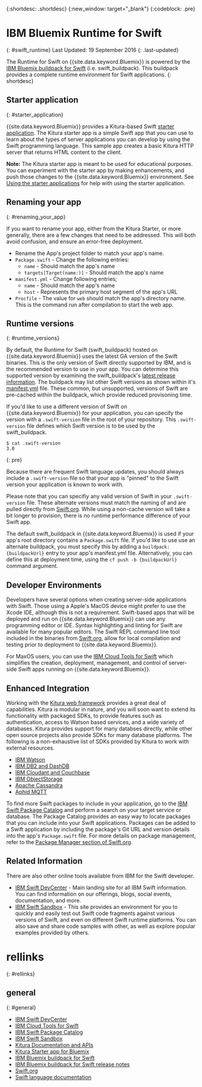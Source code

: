 {:shortdesc: .shortdesc}
{:new_window: target="_blank"}
{:codeblock: .pre}


# IBM Bluemix Runtime for Swift
{: #swift_runtime}
Last Updated: 19 September 2016
{: .last-updated}

The Runtime for Swift on {{site.data.keyword.Bluemix}} is powered by the [IBM Bluemix buildpack for Swift](https://github.com/IBM-Swift/swift-buildpack) (i.e. swift_buildpack).
This buildpack provides a complete runtime environment for Swift applications.
{: shortdesc}

## Starter application
{: #starter_application}

{{site.data.keyword.Bluemix}} provides a Kitura-based Swift [starter application](https://github.com/IBM-Swift/Kitura-Starter-Bluemix). The Kitura starter app is a simple Swift app that you can use to learn about the types of server applications you can develop by using the Swift programming language. This sample app creates a basic Kitura HTTP server that returns HTML content to the client.

**Note:** The Kitura starter app is meant to be used for educational purposes. You can experiment with the starter app by making enhancements, and push those changes to the {{site.data.keyword.Bluemix}} environment. See [Using the starter applications](../../cfapps/starter_app_usage.html) for help with using the starter application.

## Renaming your app
{: #renaming_your_app}

If you want to rename your app, either from the Kitura Starter, or more generally, there are a few changes that need to be addressed. This will both avoid confusion, and ensure an error-free deployment.

- Rename the App's project folder to match your app's name.
- `Package.swift` - Change the following entries:
    - `name` - Should match the app's name
    - `targets[Target(name:)]` - Should match the app's name
- `manifest.yml` - Change following entries;
    - `name` - Should match the app's name
    - `host` - Represents the primary host segment of the app's URL
- `Procfile` - The value for `web` should match the app's directory name. This is the command run after compilation to start the web app.


## Runtime versions
{: #runtime_versions}

By default, the Runtime for Swift (swift_buildpack) hosted on {{site.data.keyword.Bluemix}} uses the latest GA version of the Swift binaries. This is the only version of Swift directly supported by IBM, and is the recommended version to use in your app. You can determine this supported version by examining the swift_buildpack's [latest release information](https://github.com/IBM-Swift/swift-buildpack/releases). The buildpack may list other Swift versions as shown within it's [manifest.yml](https://github.com/IBM-Swift/swift-buildpack/blob/master/manifest.yml) file. These common, but unsupported, versions of Swift are pre-cached within the buildpack, which provide reduced provisoning time.

If you'd like to use a different version of Swift on {{site.data.keyword.Bluemix}} for your application, you can specify the version with a `.swift-version` file in the root of your repository. This `.swift-version` file defines which Swift version is to be used by the swift_buildpack.

```
$ cat .swift-version
3.0
```
{: pre}

Because there are frequent Swift language updates, you should always include a `.swift-version` file so that your app is "pinned" to the Swift version your application is known to work with.

Please note that you can specifiy any valid version of Swift in your `.swift-version` file. These alternate versions must match the naming of and are pulled directly from [Swift.org](https://swift.org/download/). While using a non-cache version will take a bit longer to provision, there is no runtime performance difference of your Swift app.

The default swift_buildpack in {{site.data.keyword.Bluemix}} is used if your app's root directory contains a `Package.swift` file.  If you'd like to use use an alternate buildpack, you must specify this by adding a `buildpack: {buildpackUrl}` entry to your app's manifest.yml file. Alternatively, you can define this at deployment time, using the `cf push -b {buildpackUrl}` command argument.


## Developer Environments

Developers have several options when creating server-side applications with Swift. Those using a Apple's MacOS device might prefer to use the Xcode IDE, although this is not a requirement.  Swift-based apps that will be deployed and run on {{site.data.keyword.Bluemix}} can use any programming editor or IDE.  Syntax highlighting and linting for Swift are available for many popular editors. The Swift REPL command line tool included in the binaries from [Swift.org](https://swift.org/), allow for local compilation and testing prior to deployment to {{site.data.keyword.Bluemix}}.

For MaxOS users, you can use the [IBM Cloud Tools for Swift](http://cloudtools.bluemix.net/) which simplifies the creation, deployment, management, and control of server-side Swift apps running on {{site.data.keyword.Bluemix}}.  


## Enhanced Integration

Working with the [Kitura web framework](http://ibm-swift.github.io/Kitura/) provides a great deal of capabilities. Kitura is modular in nature, and you will soon want to extend its functionality with packaged SDKs, to provide features such as authentication, access to Watson based services, and a wide variety of databases.  Kitura provides support for many databses directly, while other open source projects also provide SDKs for many database platforms. The following is a non-exhaustive list of SDKs provided by Kitura to work with external resources.

- [IBM Watson](https://swiftpkgs.ng.bluemix.net/package/IBM-Swift/swift-watson-sdk)
- [IBM DB2 and DashDB](https://swiftpkgs.ng.bluemix.net/package/IBM-DTeam/swift-for-db2)
- [IBM Cloudant and Couchbase](https://swiftpkgs.ng.bluemix.net/package/cloudant/swift-cloudant)
- [IBM ObjectStorage](https://swiftpkgs.ng.bluemix.net/package/ibm-bluemix-mobile-services/bluemix-objectstorage-serversdk-swift)
- [Apache Cassandra](https://swiftpkgs.ng.bluemix.net/package/IBM-Swift/Kassandra)
- [Aphid MQTT](https://swiftpkgs.ng.bluemix.net/package/IBM-Swift/Aphid)

To find more Swift packages to include in your application, go to the [IBM Swift Package Catalog](https://swiftpkgs.ng.bluemix.net/) and perform a search on your target service or database. The Package Catalog provides an easy way to locate packages that you can include into your Swift applications. Packages can be added to a Swift application by including the package's Git URL and version details into the app's `Package.swift` file. For more details on package management, refer to the [Package Manager section of Swift.org](https://swift.org/package-manager/).


## Related Information

There are also other online tools available from IBM for the Swift developer.
- [IBM Swift DevCenter](https://developer.ibm.com/swift/) - Main landing site for all IBM Swift information. You can find information on our offerings, blogs, social events, documentation, and more.
- [IBM Swift Sandbox](https://swiftlang.ng.bluemix.net/) - This site provides an environment for you to quickly and easily test out Swift code fragments against various versions of Swift, and even on different Swift runtime platforms. You can also save and share code samples with other, as well as explore popular examples provided by others.


# rellinks
{: #rellinks}
## general
{: #general}
* [IBM Swift DevCenter](https://developer.ibm.com/swift/)
* [IBM Cloud Tools for Swift](http://cloudtools.bluemix.net/)
* [IBM Swift Package Catalog](https://swiftpkgs.ng.bluemix.net/)
* [IBM Swift Sandbox](https://swiftlang.ng.bluemix.net/)
* [Kitura Documentation and APIs](http://ibm-swift.github.io/Kitura/)
* [Kitura Starter app for Bluemix](https://github.com/IBM-Swift/Kitura-Starter-Bluemix)
* [IBM Bluemix buildpack for Swift](https://github.com/IBM-Swift/swift-buildpack)
* [IBM Bluemix buildpack for Swift release notes](https://github.com/IBM-Swift/swift-buildpack/releases)
* [Swift.org](https://swift.org/)
* [Swift language documentation](https://swift.org/documentation)
